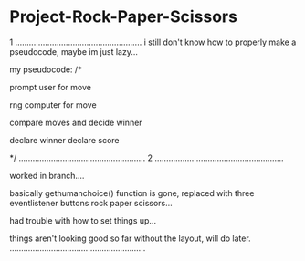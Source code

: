 # Project-Rock-Paper-Scissors

1
.......................................................
i still don't know how to properly make a pseudocode, maybe im just lazy...

my pseudocode:
/*

prompt user for move

rng computer for move

compare moves and decide winner

declare winner declare score


*/
.......................................................
2
........................................................

worked in branch....


basically gethumanchoice() function is gone, replaced with three eventlistener buttons rock paper scissors...

had trouble with how to set things up...

things aren't looking good so far without the layout, will do later.
...........................................................